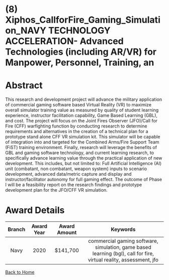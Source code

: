 
(8) Xiphos_CallforFire_Gaming_Simulation_NAVY TECHNOLOGY ACCELERATION- Advanced Technologies (including AR/VR) for Manpower, Personnel, Training, an
====================================================================================================================================================

# Abstract


This research and development project will advance the military application of commercial gaming software based Virtual Reality (VR) to maximize overall simulator training value as measured by quality of student learning experience, instructor facilitation capability, Game Based Learning (GBL), and cost. The project will focus on the Joint Fires Observer (JFO)/Call for Fire (CFF) warfighting function by conducting research to determine requirements and alternatives in the creation of a technical plan for a prototype stand alone CFF VR simulation kit. This simulator will be capable of integration into and targeted for the Combined Arms/Fire Support Team (FiST) training environment. Finally, research will leverage the benefits of GBL and gaming software technology, and current learning research, to specifically advance learning value through the practical application of new development. This includes, but not limited to: Full Artificial Intelligence (AI) unit (combatant, non combatant, weapon system) inputs to scenario development, advanced data/metric capture and display and instructor/facilitator autonomy for full gaming effect. The outcome of Phase I will be a feasibility report on the research findings and prototype development plan for the JFO/CFF VR simulation.  

# Award Details

|Branch|Award Year|Award Amount|Keywords|
| :---: | :---: | :---: | :---: |
|Navy|2020|$141,700|commercial gaming software, simulation, game based learning (bgl), call for fire, virtual reality, assessment, jfo|
  
  


[Back to Home](https://github.com/chrischow/dod_sbir_awards/JH/#2131)
